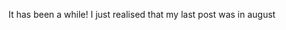 It has been a while!
I just realised that my last post was in august 
<!--stackedit_data:
eyJoaXN0b3J5IjpbLTEyNzcyMDE4NDRdfQ==
-->